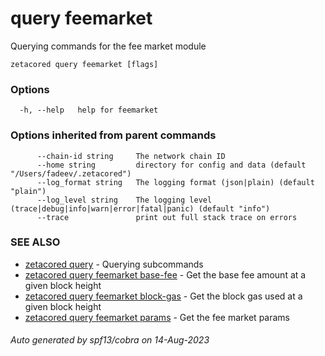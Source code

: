 # query feemarket

Querying commands for the fee market module

```
zetacored query feemarket [flags]
```

### Options

```
  -h, --help   help for feemarket
```

### Options inherited from parent commands

```
      --chain-id string     The network chain ID
      --home string         directory for config and data (default "/Users/fadeev/.zetacored")
      --log_format string   The logging format (json|plain) (default "plain")
      --log_level string    The logging level (trace|debug|info|warn|error|fatal|panic) (default "info")
      --trace               print out full stack trace on errors
```

### SEE ALSO

* [zetacored query](zetacored_query.md)	 - Querying subcommands
* [zetacored query feemarket base-fee](zetacored_query_feemarket_base-fee.md)	 - Get the base fee amount at a given block height
* [zetacored query feemarket block-gas](zetacored_query_feemarket_block-gas.md)	 - Get the block gas used at a given block height
* [zetacored query feemarket params](zetacored_query_feemarket_params.md)	 - Get the fee market params

###### Auto generated by spf13/cobra on 14-Aug-2023
